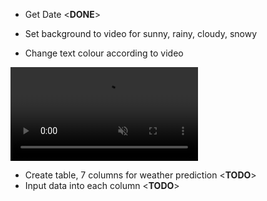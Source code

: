 - Get Date <**DONE**>



- Set background to video for sunny, rainy, cloudy, snowy 
- Change text colour according to video
 <video autoplay muted loop id="myVideo">
    <source src="../kimi-no-na-wa-2016-hdrip-720p-hc-eng-sub-aac-x264.mp4" type="video/mp4">
  </video>

- Create table, 7 columns for weather prediction <**TODO**>
- Input data into each column <**TODO**>
